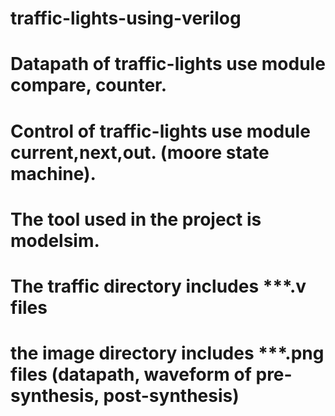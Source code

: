 # traffic-lights-using-verilog
# Datapath of traffic-lights use module compare, counter.
# Control of traffic-lights use module current,next,out. (moore state machine).
# The tool used in the project is modelsim.
# The traffic directory includes ***.v files 
# the image directory includes ***.png files (datapath, waveform of pre-synthesis, post-synthesis)

